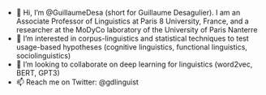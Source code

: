 - 👋 Hi, I’m @GuillaumeDesa (short for Guillaume Desagulier). I am an Associate Professor of Linguistics at Paris 8 University, France, and a researcher at the MoDyCo laboratory of the University of Paris Nanterre
- 👀 I’m interested in corpus-linguistics and statistical techniques to test usage-based hypotheses (cognitive linguistics, functional linguistics, sociolinguistics)
- 💞️ I’m looking to collaborate on deep learning for linguistics (word2vec, BERT, GPT3)
- 📫 Reach me on Twitter: @gdlinguist

<!---
GuillaumeDesa/GuillaumeDesa is a ✨ special ✨ repository because its `README.md` (this file) appears on your GitHub profile.
You can click the Preview link to take a look at your changes.
--->
